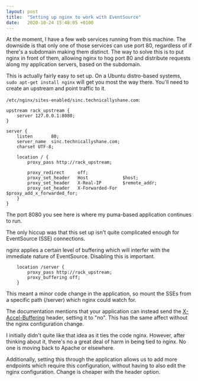 ```yaml
---
layout: post
title:  "Setting up nginx to work with EventSource"
date:   2020-10-24 15:48:05 +0100
---
```


At the moment, I have a few web services running from this machine. The downside is that only one of those services can use port 80, regardless of if there's a subdomain making them distinct. The way to solve this is to put nginx in front of them, allowing nginx to hog port 80 and distribute requests along my application servers, based on the subdomain.

This is actually fairly easy to set up. On a Ubuntu distro-based systems, `sudo apt-get install nginx` will get you most the way there. You'll need to create an upstream and point traffic to it.

`/etc/nginx/sites-enabled/sinc.technicallyshane.com`:

```
upstream rack_upstream {
	server 127.0.0.1:8080;
}

server {
	listen       80;
	server_name  sinc.technicallyshane.com;
	charset UTF-8;

	location / {
		proxy_pass http://rack_upstream;

		proxy_redirect     off;
		proxy_set_header   Host             $host;
		proxy_set_header   X-Real-IP        $remote_addr;
		proxy_set_header   X-Forwarded-For  $proxy_add_x_forwarded_for;
	}
}
```

The port 8080 you see here is where my puma-based application continues to run.

The only hiccup was that this set up isn't quite complicated enough for EventSource (SSE) connections.

nginx applies a certain level of buffering which will interfer with the immediate nature of EventSource. Disabling this is important.

```
	location /server {
		proxy_pass http://rack_upstream;
		proxy_buffering off;
	}
```

This meant a minor code change in the application, so mount the SSEs from a specific path (/server) which nginx could watch for.

The documentation mentions that your application can instead send the [X-Accel-Buffering][0] header, setting it to "no". This has the same affect without the nginx configuration change.

I initially didn't quite like that idea as it ties the code nginx. However, after thinking about it, there's no a great deal of harm in being tied to nginx. No one is moving back to Apache or elsewhere.

Additionally, setting this through the application allows us to add more endpoints which require this configuration, without having to also edit the nginx configuration. Change is cheaper with the header option.

[0]: http://nginx.org/en/docs/http/ngx_http_proxy_module.html#proxy_buffering
